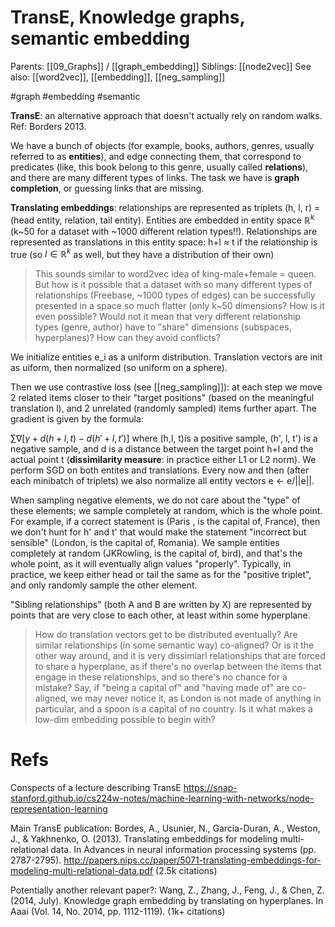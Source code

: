 # TransE, Knowledge graphs, semantic embedding

Parents: [[09_Graphs]] / [[graph_embedding]]
Siblings: [[node2vec]]
See also: [[word2vec]], [[embedding]], [[neg_sampling]]

#graph #embedding #semantic


**TransE**: an alternative approach that doesn't actually rely on random walks. Ref: Borders 2013.

We have a bunch of objects (for example, books, authors, genres, usually referred to as **entities**), and edge connecting them, that correspond to predicates (like, this book belong to this genre, usually called **relations**), and there are many different types of links. The task we have is **graph completion**, or guessing links that are missing.

**Translating embeddings**: relationships are represented as triplets (h, l, r) = (head entity, relation, tail entity). Entities are embedded in entity space $ℝ^k$ (k~50 for a dataset with ~1000 different relation types!!). Relationships are represented as translations in this entity space: h+l ≈ t if the relationship is true (so $l ∈ℝ^k$ as well, but they have a distribution of their own)

> This sounds similar to word2vec idea of king-male+female = queen. But how is it possible that a dataset with so many different types of relationships (Freebase, ~1000 types of edges) can be successfully presented in a space so much flatter (only k~50 dimensions? How is it even possible? Would not it mean that very different relationship types (genre, author) have to "share" dimensions (subspaces, hyperplanes)? How can they avoid conflicts?

We initialize entities e_i as a uniform distribution. Translation vectors are init as uiform, then normalized (so uniform on a sphere).

Then we use contrastive loss (see [[neg_sampling]]): at each step we move 2 related items closer to their "target positions" (based on the meaningful translation l), and 2 unrelated (randomly sampled) items further apart. The gradient is given by the formula:

$\displaystyle \sum \nabla\big[ γ+d(h+l, t)-d(h'+l, t') \big]$ where (h,l, t)is a positive sample, (h', l, t') is a negative sample, and d is a distance between the target point h+l and the actual point t (**dissimilarity measure**: in practice either L1 or L2 norm). We perform SGD on both entites and translations. Every now and then (after each minibatch of triplets) we also normalize all entity vectors e ← e/||e||.

When sampling negative elements, we do not care about the "type" of these elements; we sample completely at random, which is the whole point. For example, if a correct statement is (Paris , is the capital of, France), then we don't hunt for h' and t' that would make the statement "incorrect but sensible" (London, is the capital of, Romania). We sample entities completely at random (JKRowling, is the capital of, bird), and that's the whole point, as it will eventually align values "properly". Typically, in practice, we keep either head or tail the same as for the "positive triplet", and only randomly sample the other element.

"Sibling relationships" (both A and B are written by X) are represented by points that are very close to each other, at least within some hyperplane.

> How do translation vectors get to be distributed eventually? Are similar relationships (in some semantic way) co-aligned? Or is it the other way around, and it is very dissimiarl relationships that are forced to share a hyperplane, as if there's no overlap between the items that engage in these relationships, and so there's no chance for a mistake? Say, if "being a capital of" and "having made of" are co-aligned, we may never notice it, as London is not made of anything in particular, and a spoon is a capital of no country. Is it what makes a low-dim embedding possible to begin with?

# Refs

Conspects of a lecture describing TransE
https://snap-stanford.github.io/cs224w-notes/machine-learning-with-networks/node-representation-learning

Main TransE publication:
Bordes, A., Usunier, N., Garcia-Duran, A., Weston, J., & Yakhnenko, O. (2013). Translating embeddings for modeling multi-relational data. In Advances in neural information processing systems (pp. 2787-2795).
http://papers.nips.cc/paper/5071-translating-embeddings-for-modeling-multi-relational-data.pdf
(2.5k citations)

Potentially another relevant paper?:
Wang, Z., Zhang, J., Feng, J., & Chen, Z. (2014, July). Knowledge graph embedding by translating on hyperplanes. In Aaai (Vol. 14, No. 2014, pp. 1112-1119). (1k+ citations)
